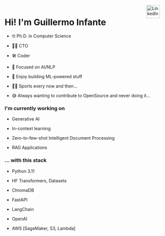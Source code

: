 <a href="https://www.linkedin.com/in/ginfante" target="_blank" rel="nofollow">  
<img align="right" alt="LinkedIn" height="43px" src="https://cdn.worldvectorlogo.com/logos/linkedin-icon-2.svg" /></a>

# Hi! I'm Guillermo Infante

- 🤓 Ph.D. in Computer Science
  
- 👨‍💼 CTO

- 🛠️ Coder
  
- 🧠 Focused on AI/NLP
  
- 🚀 Enjoy building ML-powered stuff
  
- 🚴‍♂️ Sports every now and then...

- 😅 Always wanting to contribute to OpenSource and never doing it...

### I'm currently working on

- Generative AI
  
- In-context learning
  
- Zero-to-few-shot Intelligent Document Processing
  
- RAG Applications

### ... with this stack

- Python 3.11
  
- HF Transformers, Datasets
  
- ChromaDB

- FastAPI
  
- LangChain
  
- OpenAI
  
- AWS [SageMaker, S3, Lambda] 
